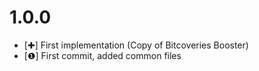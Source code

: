 1.0.0
=====

* [✚] First implementation (Copy of Bitcoveries Booster)
* [❶] First commit, added common files